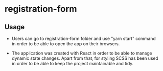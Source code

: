 # registration-form

## Usage
- Users can go to registration-form folder and use "yarn start" command in order to be able to open the app on their browsers.

- The application was created with React in order to be able to manage dynamic state changes. Apart from that, for styling SCSS has been used in order to be able to keep the project maintainable and tidy.